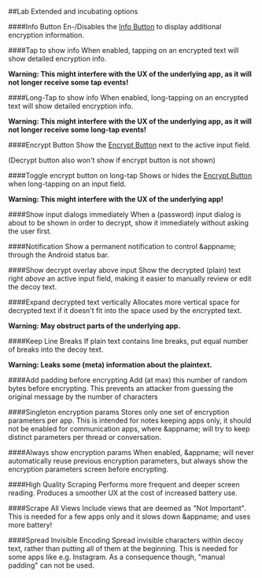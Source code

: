 
##Lab
Extended and incubating options

####Info Button
En-/Disables the [Info Button](/buttons#button_info) to display additional encryption information.

####Tap to show info
When enabled, tapping on an encrypted text will show detailed encryption info.

**Warning: This might interfere with the UX of the underlying app, as it will not longer receive some tap events!**

####Long-Tap to show info
When enabled, long-tapping on an encrypted text will show detailed encryption info.

**Warning: This might interfere with the UX of the underlying app, as it will not longer receive some long-tap events!**

####Encrypt Button
Show the [Encrypt Button](/buttons#button_encrypt) next to the active input field.

 (Decrypt button also won't show if encrypt button is not shown)
 
 ####Toggle encrypt button on long-tap
Shows or hides the  [Encrypt Button](/buttons#button_encrypt)  when long-tapping on an input field.

**Warning: This might interfere with the UX of the underlying app!**

####Show input dialogs immediately
When a (password) input dialog is about to be shown in order to decrypt, show it immediately without asking the user first.
   
####Notification
Show a permanent notification to control &appname; through the Android status bar.

####Show decrypt overlay above input
Show the decrypted (plain) text right *above* an active input field, making it easier to manually review or edit the decoy text.

####Expand decrypted text vertically
Allocates more vertical space for decrypted text if it doesn't fit into the space used by the encrypted text. 

**Warning: May obstruct parts of the underlying app.**

####Keep Line Breaks
If plain text contains line breaks, put equal number of breaks into the decoy text. 

**Warning: Leaks some (meta) information about the plaintext.**

####Add padding before encrypting
Add (at max) this number of random bytes before encrypting. This prevents an attacker from guessing the original message by the number of characters 

####Singleton encryption params
Stores only one set of encryption parameters per app. This is intended for notes keeping apps only, it should not be enabled for communication apps, where &appname; will try to keep distinct parameters per thread or conversation.

####Always show encryption params
When enabled, &appname; will never automatically reuse previous encryption parameters, but always show the encryption parameters screen before encrypting.

####High Quality Scraping
Performs more frequent and deeper screen reading. Produces a smoother UX at the cost of increased battery use.

####Scrape All Views
Include views that are deemed as "Not Important". This is needed for a few apps only and it slows down &appname; and uses more battery!

<a name="spreadinvisibleencoding"></a>
####Spread Invisible Encoding
Spread invisible characters within decoy text, rather than putting all of them at the beginning. This is needed for some apps like e.g. Instagram.
As a consequence though, "manual padding" can not be used.


